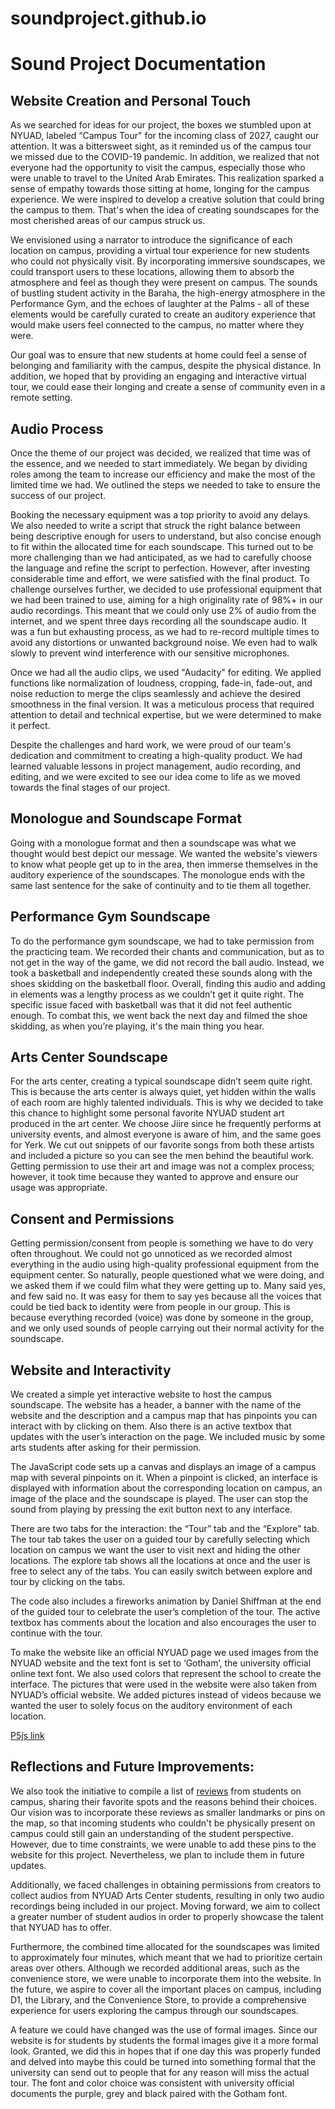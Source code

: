 # soundproject.github.io
# Sound Project Documentation 

## Website Creation and Personal Touch
As we searched for ideas for our project, the boxes we stumbled upon at NYUAD, labeled “Campus Tour" for the incoming class of 2027, caught our attention. It was a bittersweet sight, as it reminded us of the campus tour we missed due to the COVID-19 pandemic. In addition, we realized that not everyone had the opportunity to visit the campus, especially those who were unable to travel to the United Arab Emirates.
This realization sparked a sense of empathy towards those sitting at home, longing for the campus experience. We were inspired to develop a creative solution that could bring the campus to them. That's when the idea of creating soundscapes for the most cherished areas of our campus struck us.

We envisioned using a narrator to introduce the significance of each location on campus, providing a virtual tour experience for new students who could not physically visit. By incorporating immersive soundscapes, we could transport users to these locations, allowing them to absorb the atmosphere and feel as though they were present on campus. The sounds of bustling student activity in the Baraha, the high-energy atmosphere in the Performance Gym, and the echoes of laughter at the Palms - all of these elements would be carefully curated to create an auditory experience that would make users feel connected to the campus, no matter where they were.

Our goal was to ensure that new students at home could feel a sense of belonging and familiarity with the campus, despite the physical distance. In addition, we hoped that by providing an engaging and interactive virtual tour, we could ease their longing and create a sense of community even in a remote setting.

## Audio Process
Once the theme of our project was decided, we realized that time was of the essence, and we needed to start immediately. We began by dividing roles among the team to increase our efficiency and make the most of the limited time we had. We outlined the steps we needed to take to ensure the success of our project.

Booking the necessary equipment was a top priority to avoid any delays. We also needed to write a script that struck the right balance between being descriptive enough for users to understand, but also concise enough to fit within the allocated time for each soundscape. This turned out to be more challenging than we had anticipated, as we had to carefully choose the language and refine the script to perfection. However, after investing considerable time and effort, we were satisfied with the final product.
To challenge ourselves further, we decided to use professional equipment that we had been trained to use, aiming for a high originality rate of 98%+ in our audio recordings. This meant that we could only use 2% of audio from the internet, and we spent three days recording all the soundscape audio. It was a fun but exhausting process, as we had to re-record multiple times to avoid any distortions or unwanted background noise. We even had to walk slowly to prevent wind interference with our sensitive microphones.

Once we had all the audio clips, we used "Audacity" for editing. We applied functions like normalization of loudness, cropping, fade-in, fade-out, and noise reduction to merge the clips seamlessly and achieve the desired smoothness in the final version. It was a meticulous process that required attention to detail and technical expertise, but we were determined to make it perfect.

Despite the challenges and hard work, we were proud of our team's dedication and commitment to creating a high-quality product. We had learned valuable lessons in project management, audio recording, and editing, and we were excited to see our idea come to life as we moved towards the final stages of our project.

## Monologue and Soundscape Format
Going with a monologue format and then a soundscape was what we thought would best depict our message. We wanted the website's viewers to know what people get up to in the area, then immerse themselves in the auditory experience of the soundscapes. The monologue ends with the same last sentence for the sake of continuity and to tie them all together.

## Performance Gym Soundscape

To do the performance gym soundscape, we had to take permission from the practicing team. We recorded their chants and communication, but as to not get in the way of the game, we did not record the ball audio. Instead, we took a basketball and independently created these sounds along with the shoes skidding on the basketball floor. Overall, finding this audio and adding in elements was a lengthy process as we couldn’t get it quite right. The specific issue faced with basketball was that it did not feel authentic enough. To combat this, we went back the next day and filmed the shoe skidding, as when you’re playing, it's the main thing you hear.

## Arts Center Soundscape
For the arts center, creating a typical soundscape didn’t seem quite right. This is because the arts center is always quiet, yet hidden within the walls of each room are highly talented individuals. This is why we decided to take this chance to highlight some personal favorite NYUAD student art produced in the art center. We choose Jiire since he frequently performs at university events, and almost everyone is aware of him, and the same goes for Yerk. We cut out snippets of our favorite songs from both these artists and included a picture so you can see the men behind the beautiful work. Getting permission to use their art and image was not a complex process; however, it took time because they wanted to approve and ensure our usage was appropriate.

## Consent and Permissions
Getting permission/consent from people is something we have to do very often throughout. We could not go unnoticed as we recorded almost everything in the audio using high-quality professional equipment from the equipment center. So naturally, people questioned what we were doing, and we asked them if we could film what they were getting up to. Many said yes, and few said no. It was easy for them to say yes because all the voices that could be tied back to identity were from people in our group. This is because everything recorded (voice) was done by someone in the group, and we only used sounds of people carrying out their normal activity for the soundscape.



## Website and Interactivity
We created a simple yet interactive website to host the campus soundscape. The website has a header, a banner with the name of the website and the description and a campus map that has pinpoints you can interact with by clicking on them. Also there is an active textbox that updates with the user’s interaction on the page. We included music by some arts students after asking for their permission. 

The JavaScript code sets up a canvas and displays an image of a campus map with several pinpoints on it. When a pinpoint is clicked, an interface is displayed with information about the corresponding location on campus, an image of the place and the soundscape is played. The user can stop the sound from playing by pressing the exit button next to any interface. 

There are two tabs for the interaction: the “Tour” tab and the “Explore” tab. The tour tab takes the user on a guided tour by carefully selecting which location on campus we want the user to visit next and hiding the other locations. The explore tab shows all the locations at once and the user is free to select any of the tabs. You can easily switch between explore and tour by clicking on the tabs. 

The code also includes a fireworks animation by Daniel Shiffman at the end of the guided tour to celebrate the user’s completion of the tour. The active textbox has comments about the location and also encourages the user to continue with the tour. 

To make the website like an official NYUAD page we used images from the NYUAD website and the text font is set to ‘Gotham’, the university official online text font. We also used colors that represent the school to create the interface. The pictures that were used in the website were also taken from NYUAD’s official website. We added pictures instead of videos because we wanted the user to solely focus on the auditory environment of each location.

[P5js link](https://editor.p5js.org/Mbebo/full/uyoO5efCP)


## Reflections and Future Improvements:
We also took the initiative to compile a list of [reviews](https://docs.google.com/document/d/1bPRtxwp3VK_PSeeKVAG58Y80_ADZgm4M4rcxCj_Lpaw/edit?usp=sharing) from students on campus, sharing their favorite spots and the reasons behind their choices. Our vision was to incorporate these reviews as smaller landmarks or pins on the map, so that incoming students who couldn't be physically present on campus could still gain an understanding of the student perspective. However, due to time constraints, we were unable to add these pins to the website for this project. Nevertheless, we plan to include them in future updates.

Additionally, we faced challenges in obtaining permissions from creators to collect audios from NYUAD Arts Center students, resulting in only two audio recordings being included in our project. Moving forward, we aim to collect a greater number of student audios in order to properly showcase the talent that NYUAD has to offer.

Furthermore, the combined time allocated for the soundscapes was limited to approximately four minutes, which meant that we had to prioritize certain areas over others. Although we recorded additional areas, such as the convenience store, we were unable to incorporate them into the website. In the future, we aspire to cover all the important places on campus, including D1, the Library, and the Convenience Store, to provide a comprehensive experience for users exploring the campus through our soundscapes.

A feature we could have changed was the use of formal images. Since our website is for students by students the formal images give it a more formal look. Granted, we did this in hopes that if one day this was properly funded and delved into maybe this could be turned into something formal that the university can send out to people that for any reason will miss the actual tour.  The font and color choice was consistent with university official documents the purple, grey and black paired with the Gotham font. 
